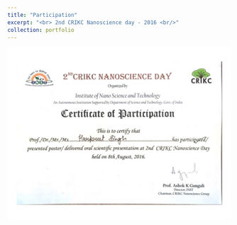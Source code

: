 ```yaml
---
title: "Participation"
excerpt: "<br> 2nd CRIKC Nanoscience day - 2016 <br/>"
collection: portfolio
---
```


<img src='/certificates/c9.jpg'>

